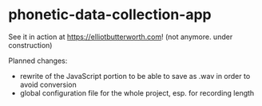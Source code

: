 # phonetic-data-collection-app

See it in action at https://elliotbutterworth.com! (not anymore. under construction)

Planned changes: 
- rewrite of the JavaScript portion to be able to save as .wav in order to avoid conversion
- global configuration file for the whole project, esp. for recording length
